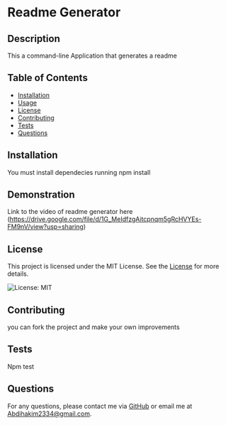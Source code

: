 # Readme Generator

## Description
This a command-line Application that generates  a readme

## Table of Contents
- [Installation](#installation)
- [Usage](#usage)
- [License](#license)
- [Contributing](#contributing)
- [Tests](#tests)
- [Questions](#questions)

## Installation
You must install dependecies running npm install

## Demonstration
Link to the video of readme generator here (https://drive.google.com/file/d/1G_MeIdfzgAitcpnqm5gRcHVYEs-FM9nV/view?usp=sharing)

## License

This project is licensed under the MIT License. See the [License](https://opensource.org/licenses/MIT) for more details.

![License: MIT](https://img.shields.io/badge/License-MIT-yellow.svg)

## Contributing
you can fork the project and make your own improvements

## Tests
Npm test

## Questions
For any questions, please contact me via [GitHub](https://github.com/Abdihakim2334) or email me at Abdihakim2334@gmail.com.
